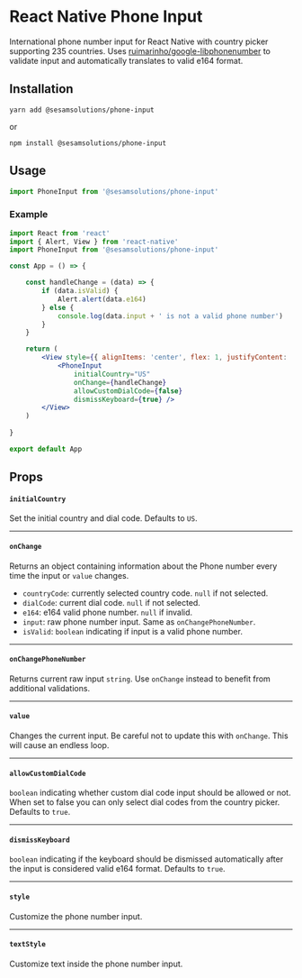 # React Native Phone Input

International phone number input for React Native with country picker supporting 235 countries. Uses [ruimarinho/google-libphonenumber](https://github.com/ruimarinho/google-libphonenumber) to validate input and automatically translates to valid e164 format.

## Installation

```
yarn add @sesamsolutions/phone-input
```

or

```
npm install @sesamsolutions/phone-input
```

## Usage

```jsx
import PhoneInput from '@sesamsolutions/phone-input'
```

### Example

```jsx
import React from 'react'
import { Alert, View } from 'react-native'
import PhoneInput from '@sesamsolutions/phone-input'

const App = () => {

    const handleChange = (data) => {
        if (data.isValid) {
            Alert.alert(data.e164)
        } else {
            console.log(data.input + ' is not a valid phone number')
        }
    }

    return (
        <View style={{ alignItems: 'center', flex: 1, justifyContent: 'center' }}>
            <PhoneInput
                initialCountry="US"
                onChange={handleChange}
                allowCustomDialCode={false}
                dismissKeyboard={true} />
        </View>
    )
    
}

export default App
```

## Props

#### `initialCountry`

Set the initial country and dial code. Defaults to `US`.

---

#### `onChange`

Returns an object containing information about the Phone number every time the input or `value` changes.

* `countryCode`: currently selected country code. `null` if not selected.
* `dialCode`: current dial code. `null` if not selected.
* `e164`: e164 valid phone number. `null` if invalid.
* `input`: raw phone number input. Same as `onChangePhoneNumber`.
* `isValid`: `boolean` indicating if input is a valid phone number.

---

#### `onChangePhoneNumber`

Returns current raw input `string`. Use `onChange` instead to benefit from additional validations.

---

#### `value`

Changes the current input. Be careful not to update this with `onChange`. This will cause an endless loop.

---

#### `allowCustomDialCode`

`boolean` indicating whether custom dial code input should be allowed or not. When set to false you can only select dial codes from the country picker. Defaults to `true`.

---

#### `dismissKeyboard`

`boolean` indicating if the keyboard should be dismissed automatically after the input is considered valid e164 format. Defaults to `true`.

---

#### `style`

Customize the phone number input.

---

#### `textStyle`

Customize text inside the phone number input.
